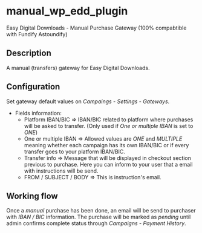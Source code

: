 manual_wp_edd_plugin
==================
Easy Digital Downloads - Manual Purchase Gateway (100% compabtible with Fundify Astoundify)

Description 
--------------
A manual (transfers) gateway for Easy Digital Downloads.

Configuration
--------------
Set gateway default values on *Campaings - Settings - Gateways*.

- Fields information:
	* Platform IBAN/BIC => IBAN/BIC related to platform where purchases will be asked to transfer. (Only used if *One or multiple IBAN* is set to *ONE*)
	* One or multiple IBAN => Allowed values are *ONE* and *MULTIPLE* meaning whether each campaign has its own IBAN/BIC or if every transfer goes to your platform IBAN/BIC.
	* Transfer info => Message that will be displayed in checkout section previous to purchase. Here you can inform to your user that a email with instructions will be send.
	* FROM / SUBJECT / BODY => This is instruction's email.

Working flow
--------------
Once a *manual* purchase has been done, an email will be send to purchaser with *IBAN / BIC* information. The purchase will be marked as *pending* until admin confirms complete status through *Campaigns - Payment History*. 

